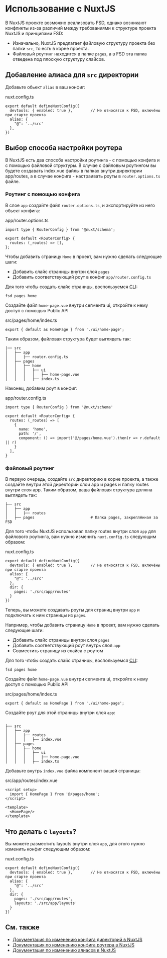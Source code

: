 # Использование с NuxtJS

В NuxtJS проекте возможно реализовать FSD, однако возникают конфликты из-за различий между требованиями к структуре проекта NuxtJS и принципами FSD:

* Изначально, NuxtJS предлагает файловую структуру проекта без папки `src`, то есть в корне проекта.
* Файловый роутинг находится в папке `pages`, а в FSD эта папка отведена под плоскую структуру слайсов.

## Добавление алиаса для `src` директории[​](#добавление-алиаса-для-src-директории "Прямая ссылка на этот заголовок")

Добавьте обьект `alias` в ваш конфиг:

nuxt.config.ts

```
export default defineNuxtConfig({
  devtools: { enabled: true },        // Не относятся к FSD, включёны при старте проекта
  alias: {
    "@": '../src'
  },
})
```

## Выбор способа настройки роутера[​](#выбор-способа-настройки-роутера "Прямая ссылка на этот заголовок")

В NuxtJS есть два способа настройки роутинга - с помощью конфига и с помощью файловой структуры. В случае с файловым роутингом вы будете создавать index.vue файлы в папках внутри директории app/routes, а в случае конфига - настраивать роуты в `router.options.ts` файле.

### Роутинг с помощью конфига[​](#роутинг-с-помощью-конфига "Прямая ссылка на этот заголовок")

В слое `app` создайте файл `router.options.ts`, и экспортируйте из него обьект конфига:

app/router.options.ts

```
import type { RouterConfig } from '@nuxt/schema';

export default <RouterConfig> {
  routes: (_routes) => [],
};
```

Чтобы добавить страницу `Home` в проект, вам нужно сделать следующие шаги:

* Добавить слайс страницы внутри слоя `pages`
* Добавить соответствующий роут в конфиг `app/router.config.ts`

Для того чтобы создать слайс страницы, воспользуемся [CLI](https://github.com/feature-sliced/cli):

```
fsd pages home
```

Создайте файл `home-page.vue` внутри сегмента ui, откройте к нему доступ с помощью Public API

src/pages/home/index.ts

```
export { default as HomePage } from './ui/home-page';
```

Таким образом, файловая структура будет выглядеть так:

```
|── src
│   ├── app
│   │   ├── router.config.ts
│   ├── pages
│   │   ├── home
│   │   │   ├── ui
│   │   │   │   ├── home-page.vue
│   │   │   ├── index.ts
```

Наконец, добавим роут в конфиг:

app/router.config.ts

```
import type { RouterConfig } from '@nuxt/schema'

export default <RouterConfig> {
  routes: (_routes) => [
    {
      name: 'home',
      path: '/',
      component: () => import('@/pages/home.vue').then(r => r.default || r)
    }
  ],
}
```

### Файловый роутинг[​](#файловый-роутинг "Прямая ссылка на этот заголовок")

В первую очередь, создайте `src` директорию в корне проекта, а также создайте внутри этой директории слои app и pages и папку routes внутри слоя app. Таким образом, ваша файловая структура должна выглядеть так:

```
├── src
│   ├── app
│   │   ├── routes
│   ├── pages                         # Папка pages, закреплённая за FSD
```

Для того чтобы NuxtJS использовал папку routes внутри слоя `app` для файлового роутинга, вам нужно изменить `nuxt.config.ts` следующим образом:

nuxt.config.ts

```
export default defineNuxtConfig({
  devtools: { enabled: true },        // Не относятся к FSD, включёны при старте проекта
  alias: {
    "@": '../src'
  },
  dir: {
    pages: './src/app/routes'
  }
})
```

Теперь, вы можете создавать роуты для страниц внутри `app` и подключать к ним страницы из `pages`.

Например, чтобы добавить страницу `Home` в проект, вам нужно сделать следующие шаги:

* Добавить слайс страницы внутри слоя `pages`
* Добавить соответствующий роут внутрь слоя `app`
* Совместить страницу из слайса с роутом

Для того чтобы создать слайс страницы, воспользуемся [CLI](https://github.com/feature-sliced/cli):

```
fsd pages home
```

Создайте файл `home-page.vue` внутри сегмента ui, откройте к нему доступ с помощью Public API

src/pages/home/index.ts

```
export { default as HomePage } from './ui/home-page';
```

Создайте роут для этой страницы внутри слоя `app`:

```

├── src
│   ├── app
│   │   ├── routes
│   │   │   ├── index.vue
│   ├── pages
│   │   ├── home
│   │   │   ├── ui
│   │   │   │   ├── home-page.vue
│   │   │   ├── index.ts
```

Добавьте внутрь `index.vue` файла компонент вашей страницы:

src/app/routes/index.vue

```
<script setup>
  import { HomePage } from '@/pages/home';
</script>

<template>
  <HomePage/>
</template>
```

## Что делать с `layouts`?[​](#что-делать-с-layouts "Прямая ссылка на этот заголовок")

Вы можете разместить layouts внутри слоя `app`, для этого нужно изменить конфиг следующим образом:

nuxt.config.ts

```
export default defineNuxtConfig({
  devtools: { enabled: true },        // Не относятся к FSD, включёны при старте проекта
  alias: {
    "@": '../src'
  },
  dir: {
    pages: './src/app/routes',
    layouts: './src/app/layouts'
  }
})
```

## См. также[​](#см-также "Прямая ссылка на этот заголовок")

* [Документация по изменению конфига директорий в NuxtJS](https://nuxt.com/docs/api/nuxt-config#dir)
* [Документация по изменению конфига роутера в NuxtJS](https://nuxt.com/docs/guide/recipes/custom-routing#router-config)
* [Документация по изменению алиасов в NuxtJS](https://nuxt.com/docs/api/nuxt-config#alias)
